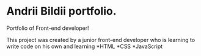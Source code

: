 # Andrii Bildii portfolio.

Portfolio of Front-end developer!

This project was created by a junior front-end developer who is learning to write code on his own and learning 
*HTML
*CSS
*JavaScript
